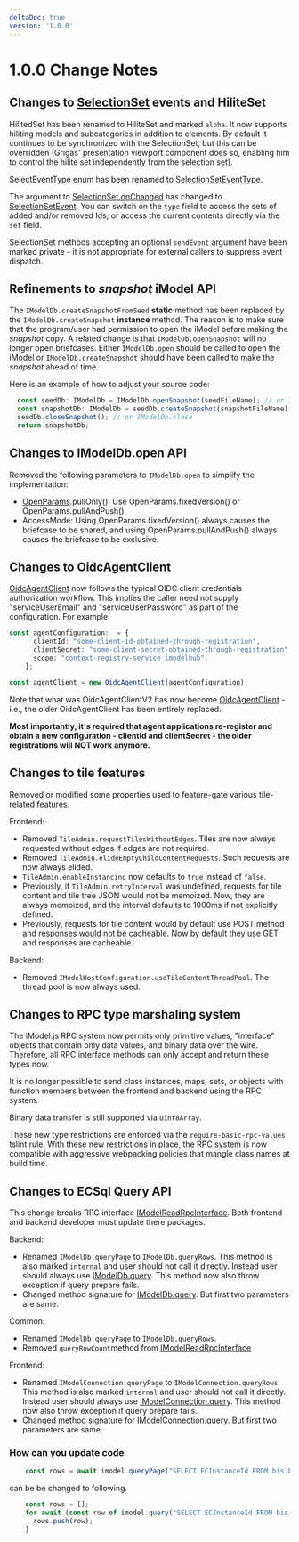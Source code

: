 ```yaml
---
deltaDoc: true
version: '1.0.0'
---
```

# 1.0.0 Change Notes

## Changes to [SelectionSet](https://www.imodeljs.org/v1/reference/imodeljs-frontend/selectionset/selectionset) events and HiliteSet

HilitedSet has been renamed to HiliteSet and marked `alpha`. It now supports hiliting models and subcategories in addition to elements. By default it continues to be synchronized with the SelectionSet, but this can be overridden (Grigas' presentation viewport component does so, enabling him to control the hilite set independently from the selection set).

SelectEventType enum has been renamed to [SelectionSetEventType](https://www.imodeljs.org/v1/reference/imodeljs-frontend/selectionset/selectionseteventtype).

The argument to [SelectionSet.onChanged](https://www.imodeljs.org/v1/reference/imodeljs-frontend/selectionset/selectionset/#onchanged) has changed to [SelectionSetEvent](https://www.imodeljs.org/v1/reference/imodeljs-frontend/selectionset/selectionsetevent). You can switch on the `type` field to access the sets of added and/or removed Ids; or access the current contents directly via the `set` field.

SelectionSet methods accepting an optional `sendEvent` argument have been marked private - it is not appropriate for external callers to suppress event dispatch.

## Refinements to *snapshot* iModel API

The `IModelDb.createSnapshotFromSeed` **static** method has been replaced by the `IModelDb.createSnapshot` **instance** method.
The reason is to make sure that the program/user had permission to open the iModel before making the *snapshot* copy.
A related change is that `IModelDb.openSnapshot` will no longer open briefcases.
Either `IModelDb.open` should be called to open the iModel or `IModelDb.createSnapshot` should have been called to make the *snapshot* ahead of time.

Here is an example of how to adjust your source code:

```ts
  const seedDb: IModelDb = IModelDb.openSnapshot(seedFileName); // or IModelDb.open
  const snapshotDb: IModelDb = seedDb.createSnapshot(snapshotFileName);
  seedDb.closeSnapshot(); // or IModelDb.close
  return snapshotDb;
```

## Changes to IModelDb.open API

Removed the following parameters to `IModelDb.open` to simplify the implementation:

* [OpenParams](https://www.imodeljs.org/v1/reference/imodeljs-backend/imodels/openparams).pullOnly(): Use OpenParams.fixedVersion() or OpenParams.pullAndPush()
* AccessMode: Using OpenParams.fixedVersion() always causes the briefcase to be shared, and using OpenParams.pullAndPush() always causes the briefcase to be exclusive.

## Changes to OidcAgentClient

[OidcAgentClient](https://www.imodeljs.org/v1/reference/imodeljs-clients-backend/authentication/oidcagentclient) now follows the typical OIDC client credentials authorization workflow. This implies the caller need not supply "serviceUserEmail" and "serviceUserPassword" as part of the configuration. For example:

```ts
const agentConfiguration:  = {
      clientId: "some-client-id-obtained-through-registration",
      clientSecret: "some-client-secret-obtained-through-registration",
      scope: "context-registry-service imodelhub",
    };

const agentClient = new OidcAgentClient(agentConfiguration);
```

Note that what was OidcAgentClientV2 has now become [OidcAgentClient](https://www.imodeljs.org/v1/reference/imodeljs-clients-backend/authentication/oidcagentclient) - i.e., the older OidcAgentClient has been entirely replaced.

**Most importantly, it's required that agent applications re-register and obtain a new configuration - clientId and clientSecret - the older registrations will NOT work anymore.**

## Changes to tile features

Removed or modified some properties used to feature-gate various tile-related features.

Frontend:

* Removed `TileAdmin.requestTilesWithoutEdges`. Tiles are now always requested without edges if edges are not required.
* Removed `TileAdmin.elideEmptyChildContentRequests`. Such requests are now always elided.
* `TileAdmin.enableInstancing` now defaults to `true` instead of `false`.
* Previously, if `TileAdmin.retryInterval` was undefined, requests for tile content and tile tree JSON would not be memoized. Now, they are always memoized, and the interval defaults to 1000ms if not explicitly defined.
* Previously, requests for tile content would by default use POST method and responses would not be cacheable. Now by default they use GET and responses are cacheable.

Backend:

* Removed `IModelHostConfiguration.useTileContentThreadPool`. The thread pool is now always used.

## Changes to RPC type marshaling system

The iModel.js RPC system now permits only primitive values, "interface" objects that contain only data values, and binary data over the wire. Therefore, all RPC interface methods can only accept and return these types now.

It is no longer possible to send class instances, maps, sets, or objects with function members between the frontend and backend using the RPC system.

Binary data transfer is still supported via `Uint8Array`.

These new type restrictions are enforced via the `require-basic-rpc-values` tslint rule. With these new restrictions in place, the RPC system is now compatible with aggressive webpacking policies that mangle class names at build time.

## Changes to ECSql Query API

This change breaks RPC interface [IModelReadRpcInterface](https://www.imodeljs.org/v1/reference/imodeljs-common/rpcinterface/imodelreadrpcinterface). Both frontend and backend developer must update there packages.

Backend:

* Renamed `IModelDb.queryPage` to `IModelDb.queryRows`. This method is also marked `internal` and user should not call it directly. Instead user should always use [IModelDb.query](https://www.imodeljs.org/v1/reference/imodeljs-backend/imodels/imodeldb/query). This method now also throw exception if query prepare fails.
* Changed method signature for [IModelDb.query](https://www.imodeljs.org/v1/reference/imodeljs-backend/imodels/imodeldb/query). But first two parameters are same.

Common:

* Renamed `IModelDb.queryPage` to `IModelDb.queryRows`.
* Removed `queryRowCount`method from [IModelReadRpcInterface](https://www.imodeljs.org/v1/reference/imodeljs-common/rpcinterface/imodelreadrpcinterface)

Frontend:

* Renamed `IModelConnection.queryPage` to `IModelConnection.queryRows`. This method is also marked `internal` and user should not call it directly. Instead user should always use [IModelConnection.query](https://www.imodeljs.org/v1/reference/imodeljs-frontend/imodelconnection/imodelconnection/query). This method now also throw exception if query prepare fails.
* Changed method signature for [IModelConnection.query](https://www.imodeljs.org/v1/reference/imodeljs-frontend/imodelconnection/imodelconnection/query). But first two parameters are same.

### How can you update code

```ts
    const rows = await imodel.queryPage("SELECT ECInstanceId FROM bis.Element LIMIT 1");
```

  can be be changed to following.

```ts
    const rows = [];
    for await (const row of imodel.query("SELECT ECInstanceId FROM bis.Element LIMIT 1")) {
      rows.push(row);
    }
```
